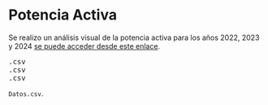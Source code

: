 <h1>Potencia Activa</h1>
<p>Se realizo un análisis visual de la potencia activa para los años 2022, 2023 y 2024 <a href="https://facundo598.github.io/Web1/" rel="nofollow"> se puede acceder desde este enlace</a>.</p>

<pre>.csv
.csv
.csv</pre>

<code>Datos.csv</code>.
